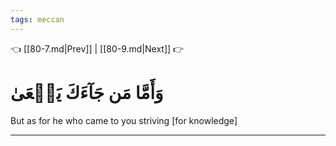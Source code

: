 ```yaml
---
tags: meccan
---
```


👈 [[80-7.md|Prev]] | [[80-9.md|Next]] 👉

# وَأَمَّا مَن جَآءَكَ يَسۡعَىٰ

But as for he who came to you striving [for knowledge]

---

